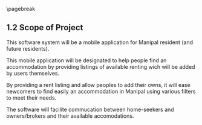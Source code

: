 \pagebreak

## 1.2 Scope of Project

This software system will be a mobile application for Manipal resident (and future residents).

This mobile application will be designated to help people find an accommodation by providing listings of available renting wich will be added by users themselves.

By providing a rent listing and allow peoples to add their owns, it will ease newcomers to find easily an accommodation in Manipal using various filters to meet their needs.

The software will facilite commucation between home-seekers and owners/brokers and their available accomodations.
